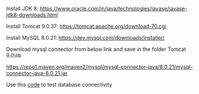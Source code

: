 Install JDK 8: https://www.oracle.com/in/java/technologies/javase/javase-jdk8-downloads.html

Install Tomcat 9.0.37:  https://tomcat.apache.org/download-70.cgi 

Install MySQL 8.0.21: https://dev.mysql.com/downloads/installer/

Download mysql connector from below link and save in the folder Tomcat 9.0\lib

https://repo1.maven.org/maven2/mysql/mysql-connector-java/8.0.21/mysql-connector-java-8.0.21.jar

Use this [code](https://github.com/sarithdm/java/blob/master/Lab/database.jsp) to test database connectivity 


 
